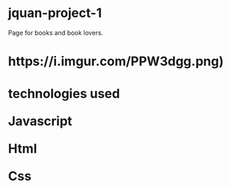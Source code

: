 # jquan-project-1
Page for books and book lovers.
<h1> https://i.imgur.com/PPW3dgg.png)</h1>
<h1>
  technologies used
  <p> Javascript</p>
  <p> Html</p>
  <p> Css </p>
  
  </h1>


